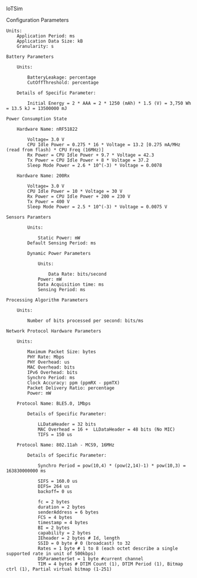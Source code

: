 IoTSim

Configuration Parameters
	
	Units:
		Application Period: ms
		Application Data Size: kB
		Granularity: s

	Battery Parameters

		Units:	
			
			BatteryLeakage: percentage
			CutOffThreshold: percentage

		Details of Specific Parameter:
			
			Initial Energy = 2 * AAA = 2 * 1250 (mAh) * 1.5 (V) = 3,750 Wh = 13.5 kJ = 13500000 mJ

	Power Consumption State

		Hardware Name: nRF51822

			Voltage= 3.0 V
			CPU Idle Power = 0.275 * 16 * Voltage = 13.2 [0.275 mA/MHz (read from flash) * CPU Freq (16MHz)]
			Rx Power = CPU Idle Power + 9.7 * Voltage = 42.3 
			Tx Power = CPU Idle Power + 8 * Voltage = 37.2
			Sleep Mode Power = 2.6 * 10^(-3) * Voltage = 0.0078

		Hardware Name: 200Rx

			Voltage= 3.0 V
			CPU Idle Power = 10 * Voltage = 30 V
			Rx Power = CPU Idle Power + 200 = 230 V 
			Tx Power = 400 V
			Sleep Mode Power = 2.5 * 10^(-3) * Voltage = 0.0075 V

	Sensors Paramters
	
	        Units:
		
		        Static Power: mW
			Default Sensing Period: ms
			
	        Dynamic Power Parameters
		    
		        Units:
			
			        Data Rate: bits/second
				Power: mW
				Data Acquisition time: ms
				Sensing Period: ms
				
	Processing Algorithm Parameters
	
		Units:
		
			Number of bits processed per second: bits/ms
			
	Network Protocol Hardware Parameters

		Units:
			
			Maximum Packet Size: bytes
			PHY Rate: Mbps
			PHY Overhead: us
			MAC Overhead: bits
			IPv6 Overhead: bits
			Synchro Period: ms
			Clock Accuracy: ppm (ppmRX - ppmTX)
			Packet Delivery Ratio: percentage
			Power: mW

		Protocol Name: BLE5.0, 1Mbps
			
			Details of Specific Parameter:
				
				LLDataHeader = 32 bits
				MAC Overhead = 16 +  LLDataHeader = 48 bits (No MIC)
				TIFS = 150 us

		Protocol Name: 802.11ah - MCS9, 16MHz
			
			Details of Specific Parameter:
				
				Synchro Period = pow(10,4) * (pow(2,14)-1) * pow(10,3) = 163830000000 ms 
				
				SIFS = 160.0 us
				DIFS= 264 us 
				backoff= 0 us
				
				fc = 2 bytes
				duration = 2 bytes
				senderAddress = 6 bytes
				FCS = 4 bytes
				timestamp = 4 bytes
				BI = 2 bytes
				capability = 2 bytes
				IEheader = 2 bytes # Id, length
				SSID = 0 byte # 0 (broadcast) to 32
				Rates = 1 byte # 1 to 8 (each octet describe a single supported rate in unit of 500kbps)	   
				DSParameterSet = 1 byte #current channel
				TIM = 4 bytes # DTIM Count (1), DTIM Period (1), Bitmap ctrl (1), Partial virtual bitmap (1-251)

